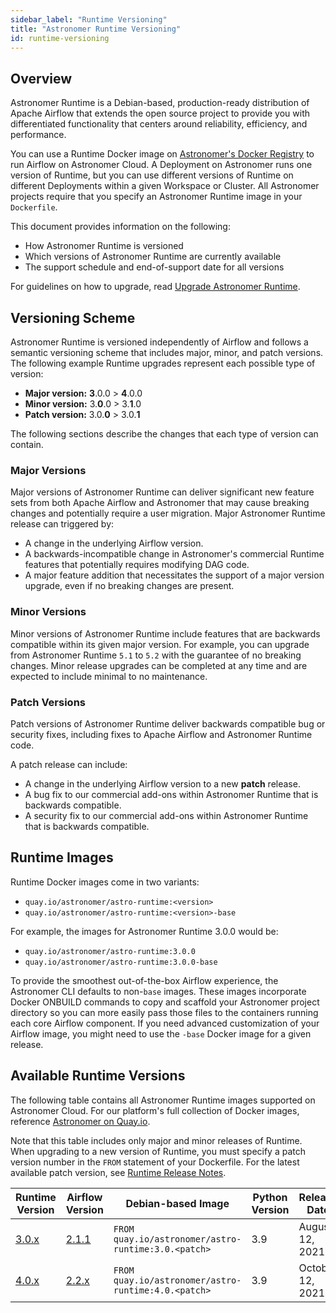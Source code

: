 ```yaml
---
sidebar_label: "Runtime Versioning"
title: "Astronomer Runtime Versioning"
id: runtime-versioning
---
```


## Overview

Astronomer Runtime is a Debian-based, production-ready distribution of Apache Airflow that extends the open source project to provide you with differentiated functionality that centers around reliability, efficiency, and performance.

You can use a Runtime Docker image on [Astronomer's Docker Registry](https://quay.io/repository/astronomer/astro-runtime) to run Airflow on Astronomer Cloud. A Deployment on Astronomer runs one version of Runtime, but you can use different versions of Runtime on different Deployments within a given Workspace or Cluster. All Astronomer projects require that you specify an Astronomer Runtime image in your `Dockerfile`.

This document provides information on the following:

- How Astronomer Runtime is versioned
- Which versions of Astronomer Runtime are currently available
- The support schedule and end-of-support date for all versions

For guidelines on how to upgrade, read [Upgrade Astronomer Runtime](upgrade-runtime).

## Versioning Scheme

Astronomer Runtime is versioned independently of Airflow and follows a semantic versioning scheme that includes major, minor, and patch versions. The following example Runtime upgrades represent each possible type of version:

- **Major version:** **3**.0.0 > **4**.0.0
- **Minor version:** 3.**0**.0 > 3.**1**.0
- **Patch version:** 3.0.**0** > 3.0.**1**

The following sections describe the changes that each type of version can contain.

### Major Versions

Major versions of Astronomer Runtime can deliver significant new feature sets from both Apache Airflow and Astronomer that may cause breaking changes and potentially require a user migration. Major Astronomer Runtime release can triggered by:

- A change in the underlying Airflow version.
- A backwards-incompatible change in Astronomer's commercial Runtime features that potentially requires modifying DAG code.
- A major feature addition that necessitates the support of a major version upgrade, even if no breaking changes are present.

### Minor Versions

Minor versions of Astronomer Runtime include features that are backwards compatible within its given major version. For example, you can upgrade from Astronomer Runtime `5.1` to `5.2` with the guarantee of no breaking changes. Minor release upgrades can be completed at any time and are expected to include minimal to no maintenance.

### Patch Versions

Patch versions of Astronomer Runtime deliver backwards compatible bug or security fixes, including fixes to Apache Airflow and Astronomer Runtime code.

A patch release can include:

- A change in the underlying Airflow version to a new **patch** release.
- A bug fix to our commercial add-ons within Astronomer Runtime that is backwards compatible.
- A security fix to our commercial add-ons within Astronomer Runtime that is backwards compatible.

## Runtime Images

Runtime Docker images come in two variants:

- `quay.io/astronomer/astro-runtime:<version>`
- `quay.io/astronomer/astro-runtime:<version>-base`

For example, the images for Astronomer Runtime 3.0.0 would be:

- `quay.io/astronomer/astro-runtime:3.0.0`
- `quay.io/astronomer/astro-runtime:3.0.0-base`

To provide the smoothest out-of-the-box Airflow experience, the Astronomer CLI defaults to non-`base` images. These images incorporate Docker ONBUILD commands to copy and scaffold your Astronomer project directory so you can more easily pass those files to the containers running each core Airflow component. If you need advanced customization of your Airflow image, you might need to use the `-base` Docker image for a given release.

## Available Runtime Versions

The following table contains all Astronomer Runtime images supported on Astronomer Cloud. For our platform's full collection of Docker images, reference [Astronomer on Quay.io](https://quay.io/repository/astronomer/astro-runtime?tab=tags).

Note that this table includes only major and minor releases of Runtime. When upgrading to a new version of Runtime, you must specify a patch version number in the `FROM` statement of your Dockerfile. For the latest available patch version, see [Runtime Release Notes](runtime-release-notes).

| Runtime Version                | Airflow Version                                               | Debian-based Image                           | Python Version | Release Date     |
|--------------------------------|---------------------------------------------------------------|----------------------------------------------|----------------|------------------|
| [3.0.x](runtime-release-notes) | [2.1.1](https://github.com/apache/airflow/releases/tag/2.1.1) | `FROM quay.io/astronomer/astro-runtime:3.0.<patch>` | 3.9            | August 12, 2021  |
| [4.0.x](runtime-release-notes) | [2.2.x](https://github.com/apache/airflow/releases/tag/2.2.0) | `FROM quay.io/astronomer/astro-runtime:4.0.<patch>` | 3.9            | October 12, 2021 |
